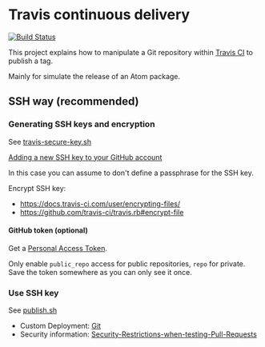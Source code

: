 # Travis continuous delivery

[![Build Status](https://travis-ci.org/ldez/travis-continuous-delivery-atom-publish.svg?branch=master)](https://travis-ci.org/ldez/travis-continuous-delivery-atom-publish)

This project explains how to manipulate a Git repository within [Travis CI](https://travis-ci.org) to publish a tag.

Mainly for simulate the release of an Atom package.

## SSH way (recommended)

### Generating SSH keys and encryption

See [travis-secure-key.sh](travis-secure-key.sh)

[Adding a new SSH key to your GitHub account](https://help.github.com/articles/adding-a-new-ssh-key-to-your-github-account/)

In this case you can assume to don't define a passphrase for the SSH key.

Encrypt SSH key:
- https://docs.travis-ci.com/user/encrypting-files/
- https://github.com/travis-ci/travis.rb#encrypt-file

#### GitHub token (optional)

Get a [Personal Access Token](https://github.com/settings/tokens).

Only enable `public_repo` access for public repositories, `repo` for private.
Save the token somewhere as you can only see it once.

### Use SSH key

See [publish.sh](.travis/publish.sh)

- Custom Deployment: [Git](https://docs.travis-ci.com/user/deployment/custom/#Git)
- Security information: [Security-Restrictions-when-testing-Pull-Requests](https://docs.travis-ci.com/user/pull-requests#Security-Restrictions-when-testing-Pull-Requests)
